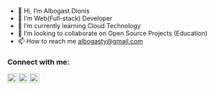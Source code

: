 - 👋 Hi, I’m Albogast Dionis
- 👀 I’m Web(Full-stack) Developer
- 🌱 I’m currently learning Cloud Technology 
- 💞️ I’m looking to collaborate on Open Source Projects (Education)
- 📫 How to reach me albogasty@gmail.com

### Connect with me:

[<img align="left" alt="Albogast | Twitter" width="22px" src="https://cdn.jsdelivr.net/npm/simple-icons@v3/icons/twitter.svg" />](https://twitter.com/Albogast_)
[<img align="left" alt="Albogast | LinkedIn" width="22px" src="https://cdn.jsdelivr.net/npm/simple-icons@v3/icons/linkedin.svg" />](https://tz.linkedin.com/in/albolink)
[<img align="left" alt="Albogast | Instagram" width="22px" src="https://cdn.jsdelivr.net/npm/simple-icons@v3/icons/instagram.svg" />](http://albolink.com/)
<br />
<br />
<!---
Alkiyogoma/Alkiyogoma is a ✨ special ✨ repository because its `README.md` (this file) appears on your GitHub profile.
You can click the Preview link to take a look at your changes.
--->
